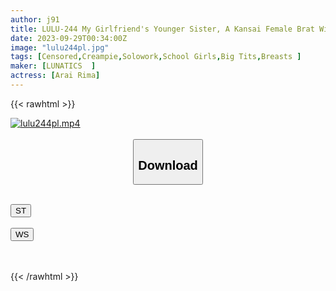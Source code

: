 ```yaml
---
author: j91
title: LULU-244 My Girlfriend's Younger Sister, A Kansai Female Brat With Big Breasts, Who Always Makes Fun Of Me, Was Given Thorough Nipple Training To Make Her Sensitive To Premature Ejaculation, And I Turned Her Into A Nipple Creampie Masturbator. Arai Lima
date: 2023-09-29T00:34:00Z
image: "lulu244pl.jpg"
tags: [Censored,Creampie,Solowork,School Girls,Big Tits,Breasts	]
maker: [LUNATICS  ]
actress: [Arai Rima]
---
```



{{< rawhtml >}}

<div class="video" data-videoid="841kYrbWRbHov2V">
    <a href="javascript:;">
        <img src="https://my.j91.asia/posts/lulu244pl/lulu244pl.jpg" width="WIDTH" height="HEIGHT" alt="lulu244pl.mp4" loading="lazy">
    </a>
</div>

<script type="text/javascript" src="https://j91.asia/asset/on-demand-st.js"></script>

<br>
  <link rel="stylesheet" href="https://j91.asia/asset/bs5.css">
  
  <center>
  <button class="btn btn-primary" type="button" data-bs-toggle="collapse" data-bs-target=".multi-collapse" aria-expanded="false" aria-controls="multiCollapseExample1 multiCollapseExample2"><h2>Download</h2></button></center>
</p>
<div class="row">
  <div class="col">
    <div class="collapse multi-collapse" id="multiCollapseExample1">
      <div class="card card-body">
	      	      <br>
<div class="buttons">  
<a href="https://streamtape.to/v/841kYrbWRbHov2V"><button class="btn-hover color-3"><i class="fa fa-download"></i> ST</button></a></div>
    </div>
  </div>
</div>
  <div class="col">
    <div class="collapse multi-collapse" id="multiCollapseExample2">
      <div class="card card-body">
	      <br>
<div class="buttons">
    <a href="https://wolfstream.tv/ls80tlefukp7"><button class="btn-hover color-9"><i class="fa fa-download"></i> WS</button></a></div>
<br><br>
      </div>
    </div>
  </div>
</div>

{{< /rawhtml >}}